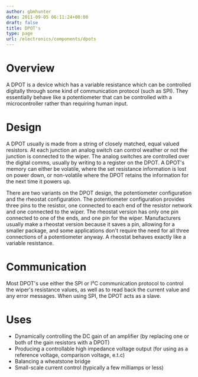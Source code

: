 ```yaml
---
author: gbmhunter
date: 2011-09-05 06:11:24+00:00
draft: false
title: DPOT's
type: page
url: /electronics/components/dpots
---
```


# Overview

A DPOT is a device which has a variable resistance which can be controlled digitally through some kind of communication protocol (such as SPI). They essentially behave like a potentiometer that can be controlled with a microcontroller rather than requiring human input.

# Design

A DPOT usually is made from a string of closely matched, equal valued resistors. At each junction an analog switch can control weather or not the junction is connected to the wiper. The analog switches are controlled over the digital comms, usually by writing to a register on the DPOT. A DPOT's memory can either be volatile, where the set resistance information is lost on power down, or non-volatile where the DPOT retains the information for the next time it powers up.

There are two variants on the DPOT design, the potentiometer configuration and the rheostat configuration. The potentiometer configuration provides three pins to the resistor, one connected to each end of the resistor network and one connected to the wiper. The rheostat version has only one pin connected to one of the ends, and one pin for the wiper. Manufacturers usually make a rheostat version because it saves a pin, allowing for a smaller package, and some applications don't require the need for all three connections of a potentiometer anyway. A rheostat behaves exactly like a variable resistance.

# Communication

Most DPOT's use either the SPI or I²C communication protocol to control the wiper's resistance values, as well as to read back the current value and any error messages. When using SPI, the DPOT acts as a slave.

# Uses

* Dynamically controlling the DC gain of an amplifier (by replacing one or both of the gain resistors with a DPOT)
* Producing a controllable high impedance voltage output (for using as a reference voltage, comparison voltage, e.t.c)
* Balancing a wheatstone bridge
* Small-scale current control (typically a few milliamps or less)
